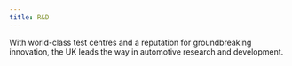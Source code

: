 ```yaml
---
title: R&D
---
```


With world-class test centres and a reputation for groundbreaking innovation, the UK leads the way in automotive research and development.